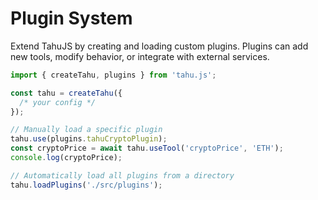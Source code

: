 # Plugin System

Extend TahuJS by creating and loading custom plugins. Plugins can add new tools, modify behavior, or integrate with external services.

```javascript
import { createTahu, plugins } from 'tahu.js';

const tahu = createTahu({
  /* your config */
});

// Manually load a specific plugin
tahu.use(plugins.tahuCryptoPlugin);
const cryptoPrice = await tahu.useTool('cryptoPrice', 'ETH');
console.log(cryptoPrice);

// Automatically load all plugins from a directory
tahu.loadPlugins('./src/plugins');
```